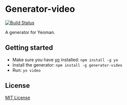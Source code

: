 # Generator-video
[![Build Status](https://secure.travis-ci.org/aloysious/generator-video.png?branch=master)](https://travis-ci.org/aloysious/generator-video)

A generator for Yeoman.

## Getting started
- Make sure you have [yo](https://github.com/yeoman/yo) installed:
    `npm install -g yo`
- Install the generator: `npm install -g generator-video`
- Run: `yo video`

## License
[MIT License](http://en.wikipedia.org/wiki/MIT_License)
